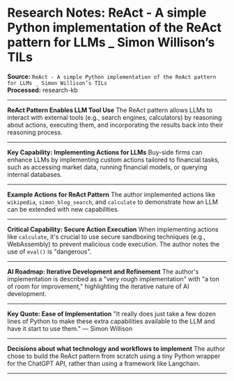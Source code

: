 # Research Notes: ReAct - A simple Python implementation of the ReAct pattern for LLMs _ Simon Willison’s TILs

**Source:** `ReAct - A simple Python implementation of the ReAct pattern for LLMs _ Simon Willison’s TILs`  
**Processed:** research-kb

---

**ReAct Pattern Enables LLM Tool Use**
The ReAct pattern allows LLMs to interact with external tools (e.g., search engines, calculators) by reasoning about actions, executing them, and incorporating the results back into their reasoning process.

---

**Key Capability: Implementing Actions for LLMs**
Buy-side firms can enhance LLMs by implementing custom actions tailored to financial tasks, such as accessing market data, running financial models, or querying internal databases.

---

**Example Actions for ReAct Pattern**
The author implemented actions like `wikipedia`, `simon_blog_search`, and `calculate` to demonstrate how an LLM can be extended with new capabilities.

---

**Critical Capability: Secure Action Execution**
When implementing actions like `calculate`, it's crucial to use secure sandboxing techniques (e.g., WebAssembly) to prevent malicious code execution. The author notes the use of `eval()` is "dangerous".

---

**AI Roadmap: Iterative Development and Refinement**
The author's implementation is described as a "very rough implementation" with "a ton of room for improvement," highlighting the iterative nature of AI development.

---

**Key Quote: Ease of Implementation**
"It really does just take a few dozen lines of Python to make these extra capabilities available to the LLM and have it start to use them." — Simon Willison

---

**Decisions about what technology and workflows to implement**
The author chose to build the ReAct pattern from scratch using a tiny Python wrapper for the ChatGPT API, rather than using a framework like Langchain.

---